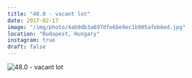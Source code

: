 ```yaml
---
title: "48.0 - vacant lot"
date: 2017-02-17
image: "/img/photo/4ab9db3a697dfe6be9ec1b905afeb6ed.jpg"
location: "Budapest, Hungary"
instagram: true
draft: false
---
```


![48.0 - vacant lot](/img/photo/4ab9db3a697dfe6be9ec1b905afeb6ed.jpg)
